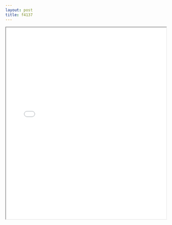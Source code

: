 ```yaml
---
layout: post
title: f4137
---
```


<div class="pdf-container">
<iframe src="/ea/assets/pdfs/forms/f4137.pdf" height="600" width="100%" allowFullScreen="true"></iframe>
</div>

